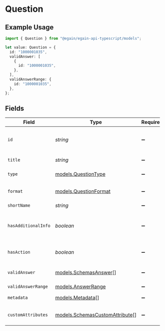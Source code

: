 # Question

## Example Usage

```typescript
import { Question } from "@egain/egain-api-typescript/models";

let value: Question = {
  id: "1000001035",
  validAnswer: [
    {
      id: "1000001035",
    },
  ],
  validAnswerRange: {
    id: "1000001035",
  },
};
```

## Fields

| Field                                                                  | Type                                                                   | Required                                                               | Description                                                            | Example                                                                |
| ---------------------------------------------------------------------- | ---------------------------------------------------------------------- | ---------------------------------------------------------------------- | ---------------------------------------------------------------------- | ---------------------------------------------------------------------- |
| `id`                                                                   | *string*                                                               | :heavy_minus_sign:                                                     | The numerical ID of the question                                       | 1000001035                                                             |
| `title`                                                                | *string*                                                               | :heavy_minus_sign:                                                     | Title of the question                                                  |                                                                        |
| `type`                                                                 | [models.QuestionType](../models/questiontype.md)                       | :heavy_minus_sign:                                                     | type of the question                                                   |                                                                        |
| `format`                                                               | [models.QuestionFormat](../models/questionformat.md)                   | :heavy_minus_sign:                                                     | format of the question                                                 |                                                                        |
| `shortName`                                                            | *string*                                                               | :heavy_minus_sign:                                                     | short name                                                             |                                                                        |
| `hasAdditionalInfo`                                                    | *boolean*                                                              | :heavy_minus_sign:                                                     | indicates if question has additional information                       |                                                                        |
| `hasAction`                                                            | *boolean*                                                              | :heavy_minus_sign:                                                     | indicates if question has action                                       |                                                                        |
| `validAnswer`                                                          | [models.SchemasAnswer](../models/schemasanswer.md)[]                   | :heavy_minus_sign:                                                     | valid answers for question                                             |                                                                        |
| `validAnswerRange`                                                     | [models.AnswerRange](../models/answerrange.md)                         | :heavy_minus_sign:                                                     | N/A                                                                    |                                                                        |
| `metadata`                                                             | [models.Metadata](../models/metadata.md)[]                             | :heavy_minus_sign:                                                     | Metadata on question                                                   |                                                                        |
| `customAttributes`                                                     | [models.SchemasCustomAttribute](../models/schemascustomattribute.md)[] | :heavy_minus_sign:                                                     | Custom attributes of question                                          |                                                                        |